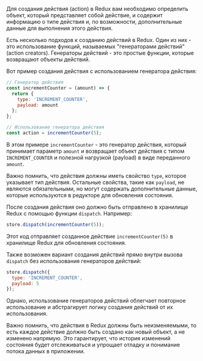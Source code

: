 Для создания действия (action) в Redux вам необходимо определить объект, который представляет собой действие, и содержит информацию о типе действия и, по возможности, дополнительные данные для выполнения этого действия. 

Есть несколько подходов к созданию действий в Redux. Один из них - это использование функций, называемых "генераторами действий" (action creators). Генераторы действий - это простые функции, которые возвращают объекты действий.

Вот пример создания действия с использованием генератора действия:

```javascript
// Генератор действия
const incrementCounter = (amount) => {
  return {
    type: 'INCREMENT_COUNTER',
    payload: amount
  };
};

// Использование генератора действия
const action = incrementCounter(5);
```

В этом примере `incrementCounter` - это генератор действия, который принимает параметр `amount` и возвращает объект действия с типом `INCREMENT_COUNTER` и полезной нагрузкой (payload) в виде переданного `amount`.

Важно помнить, что действия должны иметь свойство `type`, которое указывает тип действия. Остальные свойства, такие как `payload`, не являются обязательными, но могут содержать дополнительные данные, которые используются в редукторе для обновления состояния.

После создания действия оно должно быть отправлено в хранилище Redux с помощью функции `dispatch`. Например:

```javascript
store.dispatch(incrementCounter(5));
```

Этот код отправляет созданное действие `incrementCounter(5)` в хранилище Redux для обновления состояния.

Также возможен вариант создания действий прямо внутри вызова `dispatch` без использования генераторов действий:

```javascript
store.dispatch({
  type: 'INCREMENT_COUNTER',
  payload: 5
});
```

Однако, использование генераторов действий облегчает повторное использование и абстрагирует логику создания действий от их использования.

Важно помнить, что действия в Redux должны быть неизменяемыми, то есть каждое действие должно быть создано как новый объект, а не изменено напрямую. Это гарантирует, что история изменений состояния будет отслеживаться и упрощает отладку и понимание потока данных в приложении.